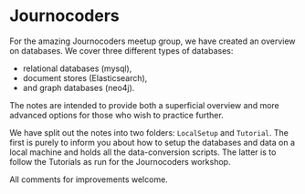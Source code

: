 # Journocoders

For the amazing Journocoders meetup group, we have created an overview on databases. We cover three different types of databases:

* relational databases (mysql), 
* document stores (Elasticsearch), 
* and graph databases (neo4j).

The notes are intended to provide both a superficial overview and more advanced options for those who wish to practice further.

We have split out the notes into two folders: `LocalSetup` and `Tutorial`. The first is purely to inform you about how to setup the databases and data on a local machine and holds all the data-conversion scripts. The latter is to follow the Tutorials as run for the Journocoders workshop.

All comments for improvements welcome.
